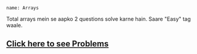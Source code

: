 ```ngMeta
name: Arrays
```
Total arrays mein se aapko 2 questions solve karne hain. Saare "Easy" tag waale.

## [Click here to see Problems](https://www.hackerrank.com/interview/interview-preparation-kit/arrays/challenges)
